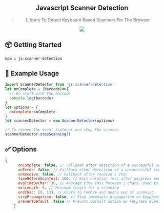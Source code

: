  <div align="center">
  <h2>Javascript Scanner Detection</h2>
  <blockquote>Library To Detect Keyboard Based Scanners For The Browser</blockquote>
  <img src="https://travis-ci.org/asaf050/js-scanner-detection.svg?branch=master" />
</div>

## 📦 Getting Started

```
npm i js-scanner-detection
```

## 💎 Example Usage

```js
import ScannerDetector from 'js-scanner-detection'
let onComplete = (barcode)=>{
  // Do stuff with the barcode
  console.log(barcode)
}
let options = {
  onComplete:onComplete
}
let scannerDetector = new ScannerDetector(options)

// To remove the event listener and stop the scanner
scannerDetector.stopScanning()

```

## ✅ Options

```js
{
      onComplete: false, // Callback after detection of a successful scanning
      onError: false, // Callback after detection of a unsuccessful scanning
      onReceive: false, // Callback after receive a char
      timeBeforeScanTest: 100, // Wait duration (ms) after keypress event to check if scanning is finished
      avgTimeByChar: 30, // Average time (ms) between 2 chars. Used to do difference between keyboard typing and scanning
      minLength: 6, // Minimum length for a scanning
      endChar: [9, 13], // Chars to remove and means end of scanning
      stopPropagation: false, // Stop immediate propagation on keypress event
      preventDefault: false // Prevent default action on keypress event
    }
```
